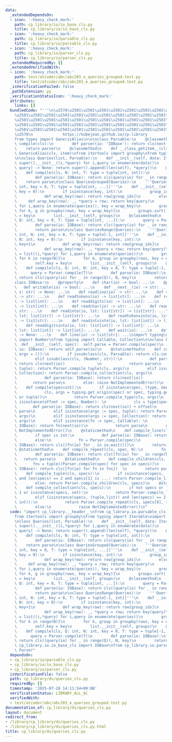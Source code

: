 ```yaml
---
data:
  _extendedDependsOn:
  - icon: ':heavy_check_mark:'
    path: cp_library/io/io_base_cls.py
    title: cp_library/io/io_base_cls.py
  - icon: ':heavy_check_mark:'
    path: cp_library/io/parsable_cls.py
    title: cp_library/io/parsable_cls.py
  - icon: ':heavy_check_mark:'
    path: cp_library/io/parser_cls.py
    title: cp_library/io/parser_cls.py
  _extendedRequiredBy: []
  _extendedVerifiedWith:
  - icon: ':heavy_check_mark:'
    path: test/atcoder/abc/abc203_e_queries_grouped.test.py
    title: test/atcoder/abc/abc203_e_queries_grouped.test.py
  _isVerificationFailed: false
  _pathExtension: py
  _verificationStatusIcon: ':heavy_check_mark:'
  attributes:
    links: []
  bundledCode: "'''\n\u257A\u2501\u2501\u2501\u2501\u2501\u2501\u2501\u2501\u2501\u2501\
    \u2501\u2501\u2501\u2501\u2501\u2501\u2501\u2501\u2501\u2501\u2501\u2501\u2501\
    \u2501\u2501\u2501\u2501\u2501\u2501\u2501\u2501\u2501\u2501\u2501\u2501\u2501\
    \u2501\u2501\u2501\u2501\u2501\u2501\u2501\u2501\u2501\u2501\u2501\u2501\u2501\
    \u2501\u2501\u2501\u2501\u2501\u2501\u2501\u2501\u2501\u2501\u2501\u2501\u2501\
    \u2578\n             https://kobejean.github.io/cp-library               \n'''\n\
    from types import GenericAlias\n\n\nclass Parsable:\n    @classmethod\n    def\
    \ compile(cls):\n        def parser(io: 'IOBase'): return cls(next(io))\n    \
    \    return parser\n    @classmethod\n    def __class_getitem__(cls, item): return\
    \ GenericAlias(cls, item)\nfrom itertools import groupby\nfrom typing import Iterable\n\
    \n\nclass Queries(list, Parsable):\n    def __init__(self, data: Iterable = []):\
    \ super().__init__((i,*query) for i,query in enumerate(data))\n    def append(self,\
    \ query) -> None: return super().append((len(self), *query))\n    @classmethod\n\
    \    def compile(cls, N: int, T: type = tuple[int, int]):\n        query = Parser.compile(T)\n\
    \        def parse(io: IOBase): return cls(query(io) for _ in range(N))\n    \
    \    return parse\n\nclass QueriesGrouped(Queries):\n    '''QueriesGrouped[Q:\
    \ int, key = 0, T: type = tuple[int, ...]]'''\n    def __init__(self, queries,\
    \ key = 0):\n        if isinstance(key, int):\n            group_idx = key+1\n\
    \            def wrap_key(row): return row[group_idx]\n        else:\n       \
    \     def wrap_key(row): _, *query = row; return key(query)\n        rows = sorted(((i,*query)\
    \ for i,query in enumerate(queries)), key = wrap_key)\n        groups = [(k, list(g))\
    \ for k, g in groupby(rows, key = wrap_key)]\n        groups.sort()\n        self.key\
    \ = key\n        list.__init__(self, groups)\n    @classmethod\n    def compile(cls,\
    \ Q: int, key = 0, T: type = tuple[int, ...]):\n        query = Parser.compile(T)\n\
    \        def parse(io: IOBase): return cls((query(io) for _ in range(Q)), key)\n\
    \        return parse\n\nclass QueriesRange(Queries):\n    '''QueriesRange[Q:\
    \ int, N: int, key = 0, T: type = tuple[-1, int]]'''\n    def __init__(self, queries,\
    \ N: int, key = 0):\n        if isinstance(key, int):\n            group_idx =\
    \ key+1\n            def wrap_key(row): return row[group_idx]\n        else:\n\
    \            def wrap_key(row): _, *query = row; return key(query)\n        rows\
    \ = list((i,*query) for i,query in enumerate(queries))\n        groups = [(k,[])\
    \ for k in range(N)]\n        for k, group in groupby(rows, key = wrap_key): groups[k][1].extend(group)\n\
    \        self.key = key\n        list.__init__(self, groups)\n    @classmethod\n\
    \    def compile(cls, Q: int, N: int, key = 0, T: type = tuple[-1, int]):\n  \
    \      query = Parser.compile(T)\n        def parse(io: IOBase):\n           \
    \ return cls((query(io) for _ in range(Q)), N, key)\n        return parse\n\n\
    class IOBase:\n    @property\n    def char(io) -> bool: ...\n    @property\n \
    \   def writable(io) -> bool: ...\n    def __next__(io) -> str: ...\n    def write(io,\
    \ s: str) -> None: ...\n    def readline(io) -> str: ...\n    def readtoken(io)\
    \ -> str: ...\n    def readtokens(io) -> list[str]: ...\n    def readints(io)\
    \ -> list[int]: ...\n    def readdigits(io) -> list[int]: ...\n    def readnums(io)\
    \ -> list[int]: ...\n    def readchar(io) -> str: ...\n    def readchars(io) ->\
    \ str: ...\n    def readinto(io, lst: list[str]) -> list[str]: ...\n    def readcharsinto(io,\
    \ lst: list[str]) -> list[str]: ...\n    def readtokensinto(io, lst: list[str])\
    \ -> list[str]: ...\n    def readintsinto(io, lst: list[int]) -> list[int]: ...\n\
    \    def readdigitsinto(io, lst: list[int]) -> list[int]: ...\n    def readnumsinto(io,\
    \ lst: list[int]) -> list[int]: ...\n    def wait(io): ...\n    def flush(io)\
    \ -> None: ...\n    def line(io) -> list[str]: ...\nimport typing\nfrom numbers\
    \ import Number\nfrom typing import Callable, Collection\n\nclass Parser:\n  \
    \  def __init__(self, spec):  self.parse = Parser.compile(spec)\n    def __call__(self,\
    \ io: IOBase): return self.parse(io)\n    @staticmethod\n    def compile_type(cls,\
    \ args = ()):\n        if issubclass(cls, Parsable): return cls.compile(*args)\n\
    \        elif issubclass(cls, (Number, str)):\n            def parse(io: IOBase):\
    \ return cls(next(io))              \n            return parse\n        elif issubclass(cls,\
    \ tuple): return Parser.compile_tuple(cls, args)\n        elif issubclass(cls,\
    \ Collection): return Parser.compile_collection(cls, args)\n        elif callable(cls):\n\
    \            def parse(io: IOBase): return cls(next(io))              \n     \
    \       return parse\n        else: raise NotImplementedError()\n    @staticmethod\n\
    \    def compile(spec=int):\n        if isinstance(spec, (type, GenericAlias)):\n\
    \            cls, args = typing.get_origin(spec) or spec, typing.get_args(spec)\
    \ or tuple()\n            return Parser.compile_type(cls, args)\n        elif\
    \ isinstance(offset := spec, Number): \n            cls = type(spec)  \n     \
    \       def parse(io: IOBase): return cls(next(io)) + offset\n            return\
    \ parse\n        elif isinstance(args := spec, tuple): return Parser.compile_tuple(type(spec),\
    \ args)\n        elif isinstance(args := spec, Collection): return Parser.compile_collection(type(spec),\
    \ args)\n        elif isinstance(fn := spec, Callable): \n            def parse(io:\
    \ IOBase): return fn(next(io))\n            return parse\n        else: raise\
    \ NotImplementedError()\n    @staticmethod\n    def compile_line(cls, spec=int):\n\
    \        if spec is int:\n            def parse(io: IOBase): return cls(io.readnums())\n\
    \        else:\n            fn = Parser.compile(spec)\n            def parse(io:\
    \ IOBase): return cls([fn(io) for _ in io.wait()])\n        return parse\n   \
    \ @staticmethod\n    def compile_repeat(cls, spec, N):\n        fn = Parser.compile(spec)\n\
    \        def parse(io: IOBase): return cls([fn(io) for _ in range(N)])\n     \
    \   return parse\n    @staticmethod\n    def compile_children(cls, specs):\n \
    \       fns = tuple((Parser.compile(spec) for spec in specs))\n        def parse(io:\
    \ IOBase): return cls([fn(io) for fn in fns])  \n        return parse\n    @staticmethod\n\
    \    def compile_tuple(cls, specs):\n        if isinstance(specs, (tuple,list))\
    \ and len(specs) == 2 and specs[1] is ...: return Parser.compile_line(cls, specs[0])\n\
    \        else: return Parser.compile_children(cls, specs)\n    @staticmethod\n\
    \    def compile_collection(cls, specs):\n        if not specs or len(specs) ==\
    \ 1 or isinstance(specs, set):\n            return Parser.compile_line(cls, *specs)\n\
    \        elif (isinstance(specs, (tuple,list)) and len(specs) == 2 and isinstance(specs[1],\
    \ int)):\n            return Parser.compile_repeat(cls, specs[0], specs[1])\n\
    \        else:\n            raise NotImplementedError()\n"
  code: "import cp_library.__header__\nfrom cp_library.io.parsable_cls import Parsable\n\
    from itertools import groupby\nfrom typing import Iterable\nimport cp_library.ds.__header__\n\
    \nclass Queries(list, Parsable):\n    def __init__(self, data: Iterable = []):\
    \ super().__init__((i,*query) for i,query in enumerate(data))\n    def append(self,\
    \ query) -> None: return super().append((len(self), *query))\n    @classmethod\n\
    \    def compile(cls, N: int, T: type = tuple[int, int]):\n        query = Parser.compile(T)\n\
    \        def parse(io: IOBase): return cls(query(io) for _ in range(N))\n    \
    \    return parse\n\nclass QueriesGrouped(Queries):\n    '''QueriesGrouped[Q:\
    \ int, key = 0, T: type = tuple[int, ...]]'''\n    def __init__(self, queries,\
    \ key = 0):\n        if isinstance(key, int):\n            group_idx = key+1\n\
    \            def wrap_key(row): return row[group_idx]\n        else:\n       \
    \     def wrap_key(row): _, *query = row; return key(query)\n        rows = sorted(((i,*query)\
    \ for i,query in enumerate(queries)), key = wrap_key)\n        groups = [(k, list(g))\
    \ for k, g in groupby(rows, key = wrap_key)]\n        groups.sort()\n        self.key\
    \ = key\n        list.__init__(self, groups)\n    @classmethod\n    def compile(cls,\
    \ Q: int, key = 0, T: type = tuple[int, ...]):\n        query = Parser.compile(T)\n\
    \        def parse(io: IOBase): return cls((query(io) for _ in range(Q)), key)\n\
    \        return parse\n\nclass QueriesRange(Queries):\n    '''QueriesRange[Q:\
    \ int, N: int, key = 0, T: type = tuple[-1, int]]'''\n    def __init__(self, queries,\
    \ N: int, key = 0):\n        if isinstance(key, int):\n            group_idx =\
    \ key+1\n            def wrap_key(row): return row[group_idx]\n        else:\n\
    \            def wrap_key(row): _, *query = row; return key(query)\n        rows\
    \ = list((i,*query) for i,query in enumerate(queries))\n        groups = [(k,[])\
    \ for k in range(N)]\n        for k, group in groupby(rows, key = wrap_key): groups[k][1].extend(group)\n\
    \        self.key = key\n        list.__init__(self, groups)\n    @classmethod\n\
    \    def compile(cls, Q: int, N: int, key = 0, T: type = tuple[-1, int]):\n  \
    \      query = Parser.compile(T)\n        def parse(io: IOBase):\n           \
    \ return cls((query(io) for _ in range(Q)), N, key)\n        return parse\nfrom\
    \ cp_library.io.io_base_cls import IOBase\nfrom cp_library.io.parser_cls import\
    \ Parser"
  dependsOn:
  - cp_library/io/parsable_cls.py
  - cp_library/io/io_base_cls.py
  - cp_library/io/parser_cls.py
  isVerificationFile: false
  path: cp_library/ds/queries_cls.py
  requiredBy: []
  timestamp: '2025-07-28 14:11:54+09:00'
  verificationStatus: LIBRARY_ALL_AC
  verifiedWith:
  - test/atcoder/abc/abc203_e_queries_grouped.test.py
documentation_of: cp_library/ds/queries_cls.py
layout: document
redirect_from:
- /library/cp_library/ds/queries_cls.py
- /library/cp_library/ds/queries_cls.py.html
title: cp_library/ds/queries_cls.py
---
```


